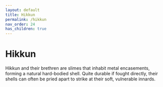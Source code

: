 ```yaml
---
layout: default
title: Hikkun
permalink: /hikkun
nav_order: 24
has_children: true
---
```


# Hikkun

Hikkun and their brethren are slimes that inhabit metal encasements, forming a natural hard-bodied shell. Quite durable if fought directly, their shells can often be pried apart to strike at their soft, vulnerable innards.